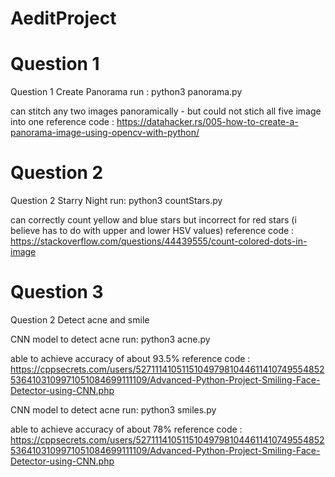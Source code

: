 # AeditProject

# Question 1 
Question 1 Create Panorama
run :
python3 panorama.py

can stitch any two images panoramically - but could not stich all five image into one 
reference code : https://datahacker.rs/005-how-to-create-a-panorama-image-using-opencv-with-python/

# Question 2
Question 2 Starry Night 
run:
python3 countStars.py

can correctly count yellow and blue stars but incorrect for red stars (i believe has to do with upper and lower HSV values)
reference code : https://stackoverflow.com/questions/44439555/count-colored-dots-in-image

# Question 3
Question 2 Detect acne and smile 

CNN model to detect acne 
run:
python3 acne.py

able to achieve accuracy of about 93.5%
reference code : https://cppsecrets.com/users/5271114105115104979810446114107495548525364103109971051084699111109/Advanced-Python-Project-Smiling-Face-Detector-using-CNN.php


CNN model to detect acne 
run:
python3 smiles.py

able to achieve accuracy of about 78%
reference code : https://cppsecrets.com/users/5271114105115104979810446114107495548525364103109971051084699111109/Advanced-Python-Project-Smiling-Face-Detector-using-CNN.php



